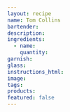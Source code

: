 ```yaml
---
layout: recipe
name: Tom Collins
bartender:
description:
ingredients:
  - name:
    quantity:
garnish:
glass:
instructions_html:
image:
tags:
products:
featured: false
---
```

